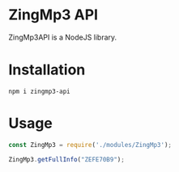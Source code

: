 # ZingMp3 API

ZingMp3API is a NodeJS library.

# Installation
`npm i zingmp3-api`

# Usage

```javascript
const ZingMp3 = require('./modules/ZingMp3');

ZingMp3.getFullInfo("ZEFE70B9");

```
